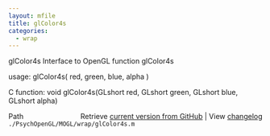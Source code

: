 ```yaml
---
layout: mfile
title: glColor4s
categories:
  - wrap
---
```


glColor4s  Interface to OpenGL function glColor4s

usage:  glColor4s\( red, green, blue, alpha \)

C function:  void glColor4s\(GLshort red, GLshort green, GLshort blue, GLshort alpha\)


<div class="code_header" style="text-align:right;">
  <span style="float:left;">Path&nbsp;&nbsp;</span> <span class="counter">Retrieve <a href=
  "https://raw.github.com/Psychtoolbox-3/Psychtoolbox-3/beta/./PsychOpenGL/MOGL/wrap/glColor4s.m">current version from GitHub</a> | View <a href=
  "https://github.com/Psychtoolbox-3/Psychtoolbox-3/commits/beta/./PsychOpenGL/MOGL/wrap/glColor4s.m">changelog</a></span>
</div>
<div class="code">
  <code>./PsychOpenGL/MOGL/wrap/glColor4s.m</code>
</div>
